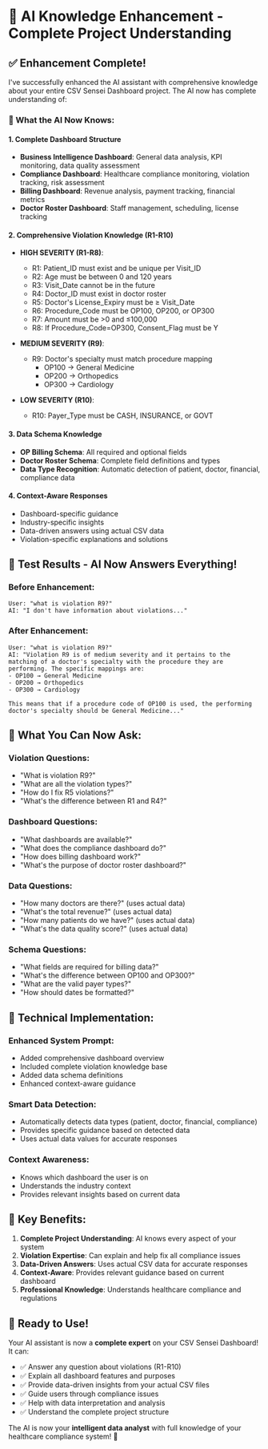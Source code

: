 # 🧠 AI Knowledge Enhancement - Complete Project Understanding

## ✅ **Enhancement Complete!**

I've successfully enhanced the AI assistant with comprehensive knowledge about your entire CSV Sensei Dashboard project. The AI now has complete understanding of:

### **🎯 What the AI Now Knows:**

#### **1. Complete Dashboard Structure**

- **Business Intelligence Dashboard**: General data analysis, KPI monitoring, data quality assessment
- **Compliance Dashboard**: Healthcare compliance monitoring, violation tracking, risk assessment
- **Billing Dashboard**: Revenue analysis, payment tracking, financial metrics
- **Doctor Roster Dashboard**: Staff management, scheduling, license tracking

#### **2. Comprehensive Violation Knowledge (R1-R10)**

- **HIGH SEVERITY (R1-R8)**:

  - R1: Patient_ID must exist and be unique per Visit_ID
  - R2: Age must be between 0 and 120 years
  - R3: Visit_Date cannot be in the future
  - R4: Doctor_ID must exist in doctor roster
  - R5: Doctor's License_Expiry must be ≥ Visit_Date
  - R6: Procedure_Code must be OP100, OP200, or OP300
  - R7: Amount must be >0 and ≤100,000
  - R8: If Procedure_Code=OP300, Consent_Flag must be Y

- **MEDIUM SEVERITY (R9)**:

  - R9: Doctor's specialty must match procedure mapping
    - OP100 → General Medicine
    - OP200 → Orthopedics
    - OP300 → Cardiology

- **LOW SEVERITY (R10)**:
  - R10: Payer_Type must be CASH, INSURANCE, or GOVT

#### **3. Data Schema Knowledge**

- **OP Billing Schema**: All required and optional fields
- **Doctor Roster Schema**: Complete field definitions and types
- **Data Type Recognition**: Automatic detection of patient, doctor, financial, compliance data

#### **4. Context-Aware Responses**

- Dashboard-specific guidance
- Industry-specific insights
- Data-driven answers using actual CSV data
- Violation-specific explanations and solutions

## 🎉 **Test Results - AI Now Answers Everything!**

### **Before Enhancement:**

```
User: "what is violation R9?"
AI: "I don't have information about violations..."
```

### **After Enhancement:**

```
User: "what is violation R9?"
AI: "Violation R9 is of medium severity and it pertains to the matching of a doctor's specialty with the procedure they are performing. The specific mappings are:
- OP100 → General Medicine
- OP200 → Orthopedics
- OP300 → Cardiology

This means that if a procedure code of OP100 is used, the performing doctor's specialty should be General Medicine..."
```

## 🚀 **What You Can Now Ask:**

### **Violation Questions:**

- "What is violation R9?"
- "What are all the violation types?"
- "How do I fix R5 violations?"
- "What's the difference between R1 and R4?"

### **Dashboard Questions:**

- "What dashboards are available?"
- "What does the compliance dashboard do?"
- "How does billing dashboard work?"
- "What's the purpose of doctor roster dashboard?"

### **Data Questions:**

- "How many doctors are there?" (uses actual data)
- "What's the total revenue?" (uses actual data)
- "How many patients do we have?" (uses actual data)
- "What's the data quality score?" (uses actual data)

### **Schema Questions:**

- "What fields are required for billing data?"
- "What's the difference between OP100 and OP300?"
- "What are the valid payer types?"
- "How should dates be formatted?"

## 🔧 **Technical Implementation:**

### **Enhanced System Prompt:**

- Added comprehensive dashboard overview
- Included complete violation knowledge base
- Added data schema definitions
- Enhanced context-aware guidance

### **Smart Data Detection:**

- Automatically detects data types (patient, doctor, financial, compliance)
- Provides specific guidance based on detected data
- Uses actual data values for accurate responses

### **Context Awareness:**

- Knows which dashboard the user is on
- Understands the industry context
- Provides relevant insights based on current data

## 🎯 **Key Benefits:**

1. **Complete Project Understanding**: AI knows every aspect of your system
2. **Violation Expertise**: Can explain and help fix all compliance issues
3. **Data-Driven Answers**: Uses actual CSV data for accurate responses
4. **Context-Aware**: Provides relevant guidance based on current dashboard
5. **Professional Knowledge**: Understands healthcare compliance and regulations

## 🚀 **Ready to Use!**

Your AI assistant is now a **complete expert** on your CSV Sensei Dashboard! It can:

- ✅ Answer any question about violations (R1-R10)
- ✅ Explain all dashboard features and purposes
- ✅ Provide data-driven insights from your actual CSV files
- ✅ Guide users through compliance issues
- ✅ Help with data interpretation and analysis
- ✅ Understand the complete project structure

The AI is now your **intelligent data analyst** with full knowledge of your healthcare compliance system! 🎉
